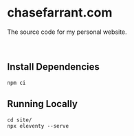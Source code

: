 # chasefarrant.com

The source code for my personal website.

&nbsp;
## Install Dependencies

    npm ci

## Running Locally

    cd site/
    npx eleventy --serve

